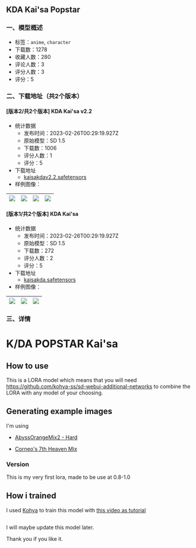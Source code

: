 ## KDA Kai'sa Popstar
### 一、模型概述

- 标签：`anime`, `character`
- 下载数：1278
- 收藏人数：280
- 评论人数：3
- 评分人数：3
- 评分：5

### 二、下载地址（共2个版本）

#### [版本2/共2个版本] KDA Kai'sa v2.2

- 统计数据
  - 发布时间：2023-02-26T00:29:19.927Z
  - 原始模型：SD 1.5
  - 下载数：1006
  - 评分人数：1
  - 评分：5
- 下载地址
  - [kaisakdav2.2.safetensors](https://civitai.com/api/download/models/10083)
- 样例图像：

| <img src="https://image.civitai.com/xG1nkqKTMzGDvpLrqFT7WA/ad27d244-e5f7-499f-027d-99e026d6ea00/width=450/153468.jpeg" /> | <img src="https://image.civitai.com/xG1nkqKTMzGDvpLrqFT7WA/bb4abff9-c718-4c82-08b4-c53ae6177e00/width=450/107271.jpeg" /> | <img src="https://image.civitai.com/xG1nkqKTMzGDvpLrqFT7WA/bf5e631f-aef1-41e2-2c59-69b77a182b00/width=450/98228.jpeg" /> | <img src="https://image.civitai.com/xG1nkqKTMzGDvpLrqFT7WA/f0e9d6ef-4d9d-4a8c-9a14-0ba789a7d600/width=450/98227.jpeg" /> |
| ---- | ---- | ---- | ---- |

#### [版本1/共2个版本] KDA Kai'sa 

- 统计数据
  - 发布时间：2023-02-26T00:29:19.927Z
  - 原始模型：SD 1.5
  - 下载数：272
  - 评分人数：2
  - 评分：5
- 下载地址
  - [kaisakda.safetensors](https://civitai.com/api/download/models/8090)
- 样例图像：

| <img src="https://image.civitai.com/xG1nkqKTMzGDvpLrqFT7WA/2bdca794-1eb6-447a-1982-18da44260d00/width=450/76289.jpeg" /> | <img src="https://image.civitai.com/xG1nkqKTMzGDvpLrqFT7WA/beb12def-69f4-4150-3592-8fb370e49600/width=450/76291.jpeg" /> | <img src="https://image.civitai.com/xG1nkqKTMzGDvpLrqFT7WA/ed6e0d19-2c6a-4b03-2506-ea733d1e5400/width=450/76290.jpeg" /> |
| ---- | ---- | ---- |


### 三、详情
<h1>K/DA POPSTAR Kai'sa</h1><h2>How to use</h2><p>This is a LORA model which means that you will need <a target="_blank" rel="ugc" href="https://github.com/kohya-ss/sd-webui-additional-networks">https://github.com/kohya-ss/sd-webui-additional-networks</a> to combine the LORA with any model of your choosing.</p><h2>Generating example images</h2><p>I'm using</p><ul><li><p><a target="_blank" rel="ugc" href="https://civitai.com/models/4451/abyssorangemix2-nsfw-hardcore">AbyssOrangeMix2 - Hard</a></p></li><li><p><a target="_blank" rel="ugc" href="https://civitai.com/models/4669/corneos-7th-heaven-mix">Corneo's 7th Heaven Mix</a></p></li></ul><p></p><h3>Version</h3><p>This is my very first lora, made to be use at 0.8-1.0</p><p></p><h2>How i trained</h2><p>I used <a target="_blank" rel="ugc" href="https://github.com/bmaltais/kohya_ss">Kohya</a> to train this model with <a target="_blank" rel="ugc" href="https://www.youtube.com/watch?v=70H03cv57-o">this video as tutorial</a></p><h2></h2><p>I will maybe update this model later.</p><p>Thank you if you like it.</p><p></p>